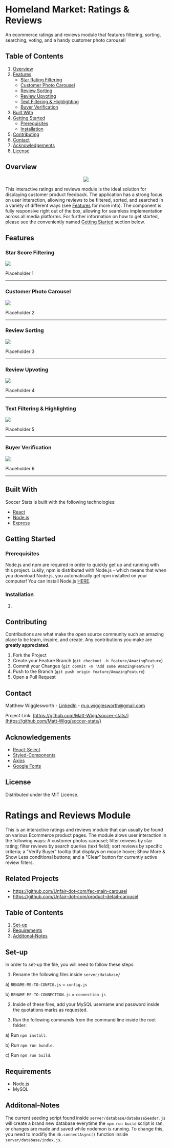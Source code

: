 # Homeland Market: Ratings & Reviews
An ecommerce ratings and reviews module that features filtering, sorting, searching, voting, and a handy customer photo carousel!

## Table of Contents

1. [Overview](#overview)
2. [Features](#features)
    * [Star Rating Filtering](#star-score-filtering)
    * [Customer Photo Carousel](#customer-photo-carousel)
    * [Review Sorting](#review-sorting)
    * [Review Upvoting](#review-upvoting)
    * [Text Filtering & Highlighting](#text-filtering--highlighting)
    * [Buyer Verification](#buyer-verification)
3. [Built With](#built-with)
4. [Getting Started](#getting-started)
    * [Prerequisites](#prerequisites)
    * [Installation](#installation)
5. [Contributing](#contributing)
6. [Contact](#contact)
7. [Acknowledgements](#acknowledgements)
8. [License](#license)


## Overview
<p align="center" height="200"><img src="https://i.imgur.com/RKP8Bpo.png"></p>

This interactive ratings and reviews module is the ideal solution for displaying customer product feedback. The application has a strong focus on user interaction, allowing reviews to be filtered, sorted, and searched in a variety of different ways (see [Features](#features) for more info). The component is fully responsive right out of the box, allowing for seamless implementation across all media platforms. For further information on how to get started, please see the conveniently named [Getting Started](#getting-started) section below.

## Features

### Star Score Filtering
<p><img src="https://media.giphy.com/media/sMfkPLBoCVxxBnZsVf/giphy.gif"></p>

Placeholder 1

---

### Customer Photo Carousel
<p><img src="https://media.giphy.com/media/6FavGp8XNpDWgsUvES/giphy.gif"></p>

Placeholder 2

---

### Review Sorting
<p><img src="https://media.giphy.com/media/T8YfkYLxp9rKD9oitr/giphy.gif"></p>

Placeholder 3

---

### Review Upvoting
<p><img src="https://media.giphy.com/media/WQj4zfisO19Y0HqKxQ/giphy.gif"></p>

Placeholder 4

---

### Text Filtering & Highlighting
<p><img src="https://media.giphy.com/media/mOHlEqcXMTCT4FQPMv/giphy.gif"></p>

Placeholder 5

---

### Buyer Verification
<p><img src="https://media.giphy.com/media/Z2VnAhVo9sjYkUNOcM/giphy.gif"></p>

Placeholder 6

---

## Built With

Soccer Stats is built with the following technologies:
* [React](https://reactjs.org/)
* [Node.js](https://nodejs.org/en/)
* [Express](https://expressjs.com/)

## Getting Started

### Prerequisites

Node.js and npm are required in order to quickly get up and running with this project. Lukily, npm is distributed with Node.js - which means that when you download Node.js, you automatically get npm installed on your computer! You can install Node.js [HERE](https://nodejs.org/en/).

### Installation

1. 

## Contributing

Contributions are what make the open source community such an amazing place to be learn, inspire, and create. Any contributions you make are **greatly appreciated**.

1. Fork the Project
2. Create your Feature Branch (`git checkout -b feature/AmazingFeature`)
3. Commit your Changes (`git commit -m 'Add some AmazingFeature'`)
4. Push to the Branch (`git push origin feature/AmazingFeature`)
5. Open a Pull Request

## Contact

Matthew Wigglesworth - [LinkedIn](https://www.linkedin.com/in/matt-wigg/) - m.p.wigglesworth@gmail.com

Project Link: [https://github.com/Matt-Wigg/soccer-stats/](https://github.com/Matt-Wigg/soccer-stats/)

## Acknowledgements

* [React-Select](https://react-select.com/home)
* [Styled-Components](https://styled-components.com/)
* [Axios](https://github.com/axios/axios)
* [Google Fonts](https://fonts.google.com/)

## License

Distributed under the MIT License.







# Ratings and Reviews Module

This is an interactive ratings and reviews module that can usually be found on various Ecommerce product pages. The module alows user interaction in the following ways: A customer photos carousel; filter reivews by star rating; filter reviews by search queries (text field); sort reviews by specific criteria; a "Verify Buyer" tooltip that displays on mouse hover; Show More & Show Less conditional buttons; and a "Clear" button for currently active review filters.

## Related Projects

  - https://github.com/Unfair-dot-com/fec-main-carousel
  - https://github.com/Unfair-dot-com/product-detail-carousel

## Table of Contents

1. [Set-up](#Set-up)
1. [Requirements](#Requirements)
1. [Additonal-Notes](#Additonal-Notes)

## Set-up

In order to set-up the file, you will need to follow these steps: 

1) Rename the following files inside ```server/database/```

a) ```RENAME-ME-TO-CONFIG.js``` = ```config.js```

b) ```RENAME-ME-TO-CONNECTION.js``` = ```connection.js```

2) Inside of these files, add your MySQL username and password inside the quotations marks as requested.


3) Run the following commands from the command line inside the root folder:

a) Run ```npm install```.

b) Run ```npm run bundle```.

c) Run ```npm run build```.

## Requirements

- Node.js
- MySQL

## Additonal-Notes

The current seeding script found inside ```server/database/databaseSeeder.js``` will create a brand new database everytime the ```npm run build``` script is ran, or changes are made and saved while nodemon is running. To change this, you need to modifiy the ```db.connectAsync()``` function inside ```server/database/index.js```.
